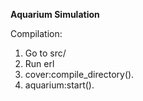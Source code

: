**Aquarium Simulation**

Compilation:
1. Go to src/
2. Run erl
3. cover:compile_directory().
4. aquarium:start().
